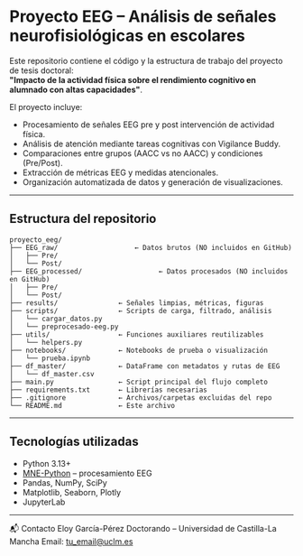 # Proyecto EEG – Análisis de señales neurofisiológicas en escolares

Este repositorio contiene el código y la estructura de trabajo del proyecto de tesis doctoral:  
**"Impacto de la actividad física sobre el rendimiento cognitivo en alumnado con altas capacidades"**.

El proyecto incluye:
- Procesamiento de señales EEG pre y post intervención de actividad física.
- Análisis de atención mediante tareas cognitivas con Vigilance Buddy.
- Comparaciones entre grupos (AACC vs no AACC) y condiciones (Pre/Post).
- Extracción de métricas EEG y medidas atencionales.
- Organización automatizada de datos y generación de visualizaciones.

---

## Estructura del repositorio

```text
proyecto_eeg/
├── EEG_raw/                   ← Datos brutos (NO incluidos en GitHub)
│   ├── Pre/
│   └── Post/
├── EEG_processed/                   ← Datos procesados (NO incluidos en GitHub)
│   ├── Pre/
│   └── Post/
├── results/               ← Señales limpias, métricas, figuras
├── scripts/               ← Scripts de carga, filtrado, análisis
│   └── cargar_datos.py
│   └── preprocesado-eeg.py
├── utils/                 ← Funciones auxiliares reutilizables
│   └── helpers.py
├── notebooks/             ← Notebooks de prueba o visualización
│   └── prueba.ipynb
├── df_master/             ← DataFrame con metadatos y rutas de EEG
│   └── df_master.csv
├── main.py                ← Script principal del flujo completo
├── requirements.txt       ← Librerías necesarias
├── .gitignore             ← Archivos/carpetas excluidas del repo
└── README.md              ← Este archivo

```
---

## Tecnologías utilizadas

- Python 3.13+
- [MNE-Python](https://mne.tools) – procesamiento EEG
- Pandas, NumPy, SciPy
- Matplotlib, Seaborn, Plotly
- JupyterLab

---


📬 Contacto
Eloy García-Pérez
Doctorando – Universidad de Castilla-La Mancha
Email: tu_email@uclm.es
